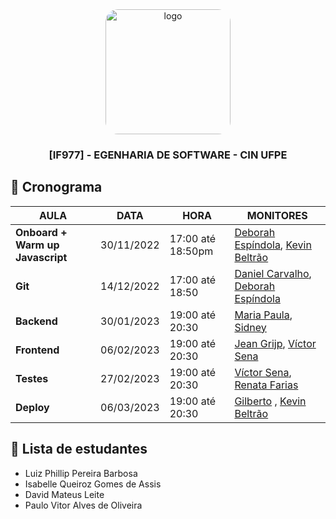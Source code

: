 <div align="center">

  <img src="https://user-images.githubusercontent.com/42525687/203692147-cb274f74-7e73-4869-b460-1dc967fb4786.png" alt="logo" width="200" height="auto" style="border-radius:20px;" />

  <h3>
    [IF977] - EGENHARIA DE SOFTWARE - CIN UFPE
  </h3>

</div>

## :calendar: Cronograma

| AULA                             | DATA       | HORA              | MONITORES                                                                                            |
| -------------------------------- | ---------- | ----------------- | ---------------------------------------------------------------------------------------------------- |
| **Onboard + Warm up Javascript** | 30/11/2022 | 17:00 até 18:50pm | [Deborah Espíndola](https://github.com/debespindola), [Kevin Beltrão](https://github.com/KevBeltrao) |
| **Git**                          | 14/12/2022 | 17:00 até 18:50   | [Daniel Carvalho](https://github.com/ddevdan), [Deborah Espíndola](https://github.com/debespindola)  |
| **Backend**                      | 30/01/2023 | 19:00 até 20:30   | [Maria Paula](https://github.com/PaulaPerazzo), [Sidney](https://github.com/silvercent011)           |
| **Frontend**                     | 06/02/2023 | 19:00 até 20:30   | [Jean Grijp](https://github.com/JeanGrijp), [Víctor Sena](https://github.com/vsla)                   |
| **Testes**                       | 27/02/2023 | 19:00 até 20:30   | [Víctor Sena](https://github.com/vsla), [Renata Farias](https://github.com/xReee)                    |
| **Deploy**                       | 06/03/2023 | 19:00 até 20:30   | [Gilberto](https://github.com/gilbertomoj) , [Kevin Beltrão](https://github.com/KevBeltrao)          |

## :fairy: Lista de estudantes

- Luiz Phillip Pereira Barbosa
- Isabelle Queiroz Gomes de Assis
- David Mateus Leite
- Paulo Vitor Alves de Oliveira
